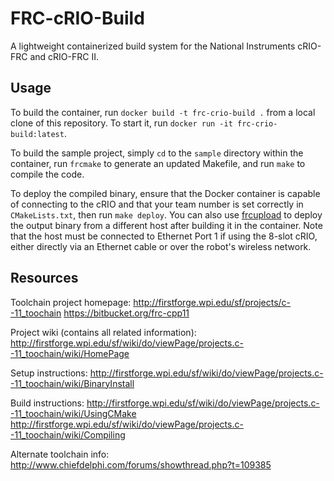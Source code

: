 ﻿FRC-cRIO-Build
==============

A lightweight containerized build system for the National Instruments cRIO-FRC and cRIO-FRC II.

Usage
-----
To build the container, run `docker build -t frc-crio-build .` from a local clone of this repository. To start it, run `docker run -it frc-crio-build:latest`.

To build the sample project, simply `cd` to the `sample` directory within the container, run `frcmake` to generate an updated Makefile, and run `make` to compile the code.

To deploy the compiled binary, ensure that the Docker container is capable of connecting to the cRIO and that your team number is set correctly in `CMakeLists.txt`, then run `make deploy`. You can also use [frcupload](https://github.com/Techwolfy/frcupload/) to deploy the output binary from a different host after building it in the container. Note that the host must be connected to Ethernet Port 1 if using the 8-slot cRIO, either directly via an Ethernet cable or over the robot's wireless network.

Resources
---------
Toolchain project homepage:
http://firstforge.wpi.edu/sf/projects/c--11_toochain
https://bitbucket.org/frc-cpp11

Project wiki (contains all related information):
http://firstforge.wpi.edu/sf/wiki/do/viewPage/projects.c--11_toochain/wiki/HomePage

Setup instructions:
http://firstforge.wpi.edu/sf/wiki/do/viewPage/projects.c--11_toochain/wiki/BinaryInstall

Build instructions:
http://firstforge.wpi.edu/sf/wiki/do/viewPage/projects.c--11_toochain/wiki/UsingCMake
http://firstforge.wpi.edu/sf/wiki/do/viewPage/projects.c--11_toochain/wiki/Compiling

Alternate toolchain info:
http://www.chiefdelphi.com/forums/showthread.php?t=109385
